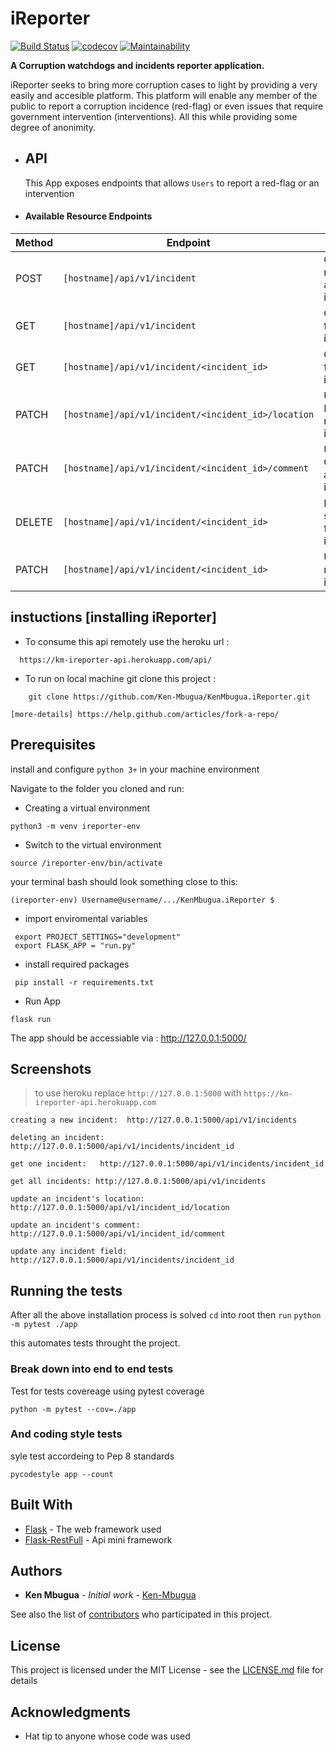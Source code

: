 # iReporter

[![Build Status](https://travis-ci.com/Ken-Mbugua/KenMbugua.iReporter.svg?branch=develop)](https://travis-ci.com/Ken-Mbugua/KenMbugua.iReporter)
[![codecov](https://codecov.io/gh/Ken-Mbugua/KenMbugua.iReporter/branch/develop/graph/badge.svg)](https://codecov.io/gh/Ken-Mbugua/KenMbugua.iReporter)
[![Maintainability](https://api.codeclimate.com/v1/badges/447adbdbd24d34155585/maintainability)](https://codeclimate.com/github/Ken-Mbugua/KenMbugua.iReporter/maintainability)

**A Corruption watchdogs and incidents reporter application.**

iReporter seeks to bring more corruption cases to light by providing a very easily and accesible platform.
This platform will enable any member of the public to report a corruption incidence (red-flag) or even issues that require
government intervention (interventions).
All this while providing some degree of anonimity.

- ## API

  This App exposes endpoints that allows `Users` to report a red-flag or an intervention

- #### Available Resource Endpoints

| Method | Endpoint                                                 | Usage                                          |
| ------ | -------------------------------------------------------- | ---------------------------------------------- |
| POST   | `[hostname]/api/v1/incident`                        | Create a red-flag or an intervention.          |
| GET    | `[hostname]/api/v1/incident`                        | Get all red-flags or interventions.            |
| GET    | `[hostname]/api/v1/incident/<incident_id>`          | Get a red-flad or an intervention.             |
| PATCH  | `[hostname]/api/v1/incident/<incident_id>/location` | Update Location of a red-flag or intervention. |
| PATCH  | `[hostname]/api/v1/incident/<incident_id>/comment`  | Update Comment of a red-flag or intervention.  |
| DELETE | `[hostname]/api/v1/incident/<incident_id>`          | Delete a single red-flag or intervention.      |
| PATCH  | `[hostname]/api/v1/incident/<incident_id>`          | Update a red-flag or intervention.             |

## instuctions [installing iReporter]

- To consume this api remotely use the heroku url :

```
  https://km-ireporter-api.herokuapp.com/api/
```

- To run on local machine git clone this project :

```
    git clone https://github.com/Ken-Mbugua/KenMbugua.iReporter.git
```

`[more-details] https://help.github.com/articles/fork-a-repo/`

## Prerequisites

install and configure `python 3+` in your machine environment

Navigate to the folder you cloned and run:

- Creating a virtual environment

```
python3 -m venv ireporter-env
```

- Switch to the virtual environment

`source /ireporter-env/bin/activate`

your terminal bash should look something close to this:

`(ireporter-env) Username@username/.../KenMbugua.iReporter $`

- import enviromental variables

```
 export PROJECT_SETTINGS="development"
 export FLASK_APP = "run.py"
```

- install required packages

```
 pip install -r requirements.txt
```

- Run App

```
flask run
```

The app should be accessiable via : http://127.0.0.1:5000/

## Screenshots
> to use heroku replace `http://127.0.0.1:5000`  with  `https://km-ireporter-api.herokuapp.com`

 `creating a new incident:  http://127.0.0.1:5000/api/v1/incidents`
 
 `deleting an incident:    http://127.0.0.1:5000/api/v1/incidents/incident_id`
 
 `get one incident:   http://127.0.0.1:5000/api/v1/incidents/incident_id`
 
 
 `get all incidents: http://127.0.0.1:5000/api/v1/incidents`
 
 `update an incident's location:   http://127.0.0.1:5000/api/v1/incident_id/location`
 
 `update an incident's comment:   http://127.0.0.1:5000/api/v1/incident_id/comment`
 
 `update any incident field:   http://127.0.0.1:5000/api/v1/incidents/incident_id`

## Running the tests

After all the above installation process is solved `cd` into root then `run`
`python -m pytest ./app`

this automates tests throught the project.

### Break down into end to end tests

Test for tests covereage using pytest coverage

```
python -m pytest --cov=./app
```

### And coding style tests

syle test accordeing to Pep 8 standards

```
pycodestyle app --count
```

## Built With

- [Flask](http://flask.pocoo.org/docs/1.0/) - The web framework used
- [Flask-RestFull](https://flask-restful.readthedocs.io/en/latest/) - Api mini framework

## Authors

- **Ken Mbugua** - _Initial work_ - [Ken-Mbugua](https://github.com/Ken-MbuguaiReporter)

See also the list of [contributors](https://github.com/Ken-MbuguaiReporter/KenMbuguaiReporter/contributors) who participated in this project.

## License

This project is licensed under the MIT License - see the [LICENSE.md](LICENSE.md) file for details

## Acknowledgments

- Hat tip to anyone whose code was used
